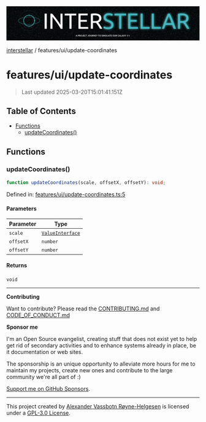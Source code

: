 <div><img alt="SPECCER logo" src="https://raw.githubusercontent.com/phun-ky/interstellar/main/public/interstellar-header.png" style="max-height:120px;"/></div>

[interstellar](../../README.md) / features/ui/update-coordinates

# features/ui/update-coordinates

> Last updated 2025-03-20T15:01:41.151Z

## Table of Contents

- [Functions](#functions)
  - [updateCoordinates()](#updatecoordinates)

## Functions

### updateCoordinates()

```ts
function updateCoordinates(scale, offsetX, offsetY): void;
```

Defined in:
[features/ui/update-coordinates.ts:5](https://github.com/phun-ky/interstellar/blob/main/src/features/ui/update-coordinates.ts#L5)

#### Parameters

| Parameter | Type                                                       |
| --------- | ---------------------------------------------------------- |
| `scale`   | [`ValueInterface`](../../types/distance.md#valueinterface) |
| `offsetX` | `number`                                                   |
| `offsetY` | `number`                                                   |

#### Returns

`void`

---

**Contributing**

Want to contribute? Please read the
[CONTRIBUTING.md](https://github.com/phun-ky/interstellar/blob/main/CONTRIBUTING.md)
and
[CODE_OF_CONDUCT.md](https://github.com/phun-ky/interstellar/blob/main/CODE_OF_CONDUCT.md)

**Sponsor me**

I'm an Open Source evangelist, creating stuff that does not exist yet to help
get rid of secondary activities and to enhance systems already in place, be it
documentation or web sites.

The sponsorship is an unique opportunity to alleviate more hours for me to
maintain my projects, create new ones and contribute to the large community
we're all part of :)

[Support me on GitHub Sponsors](https://github.com/sponsors/phun-ky).

---

This project created by [Alexander Vassbotn Røyne-Helgesen](http://phun-ky.net)
is licensed under a
[GPL-3.0 License](https://choosealicense.com/licenses/gpl-3.0/).
